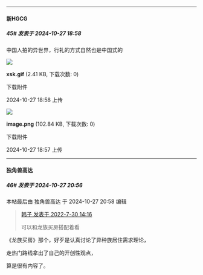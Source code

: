 ﻿
*****

####  新HGCG  
##### 45#       发表于 2024-10-27 18:58

中国人拍的异世界，行礼的方式自然也是中国式的

<img src="https://img.saraba1st.com/forum/202410/27/185829b31818mkz0i2p2y3.gif" referrerpolicy="no-referrer">

<strong>xsk.gif</strong> (2.41 KB, 下载次数: 0)

下载附件

2024-10-27 18:58 上传

<img src="https://img.saraba1st.com/forum/202410/27/185744op2752pd3zmume6m.png" referrerpolicy="no-referrer">

<strong>image.png</strong> (102.84 KB, 下载次数: 0)

下载附件

2024-10-27 18:57 上传


*****

####  独角兽高达  
##### 46#       发表于 2024-10-27 20:56

 本帖最后由 独角兽高达 于 2024-10-27 20:58 编辑 
<blockquote><a href="httphttps://bbs.saraba1st.com/2b/forum.php?mod=redirect&amp;goto=findpost&amp;pid=56866470&amp;ptid=2084333" target="_blank">韩子 发表于 2022-7-30 14:16</a>

可以和龙族买房搭配着看  </blockquote>
《龙族买房》那个，好歹是认真讨论了异种族居住需求理论，

走热门路线拿出了自己的开创性观点，

算是很有内容了。

